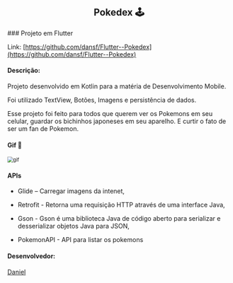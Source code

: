 <h2 align="center">
    Pokedex 🕹️
</h2>
### Projeto em Flutter

Link: [https://github.com/dansf/Flutter--Pokedex](https://github.com/dansf/Flutter--Pokedex)

#### Descrição:

Projeto desenvolvido em Kotlin para a matéria de Desenvolvimento Mobile.

Foi utilizado TextView, Botões, Imagens e persistência de dados.

Esse projeto foi feito para todos que querem ver os Pokemons em seu celular, guardar os bichinhos japoneses em seu aparelho. E curtir o fato de ser um fan de Pokemon.

#### Gif 👾

<img src="https://user-images.githubusercontent.com/63010902/143248749-7c10c769-ebb8-425d-a04b-163362281560.gif" alt="gif" style="zoom:80%;" />



#### APIs

- Glide – Carregar imagens da intenet,

- Retrofit - Retorna uma requisição HTTP através de uma interface Java,

- Gson - Gson é uma biblioteca Java de código aberto para serializar e desserializar objetos Java para JSON,

- PokemonAPI - API para listar os pokemons



#### Desenvolvedor:

[Daniel](https://github.com/dansf)

